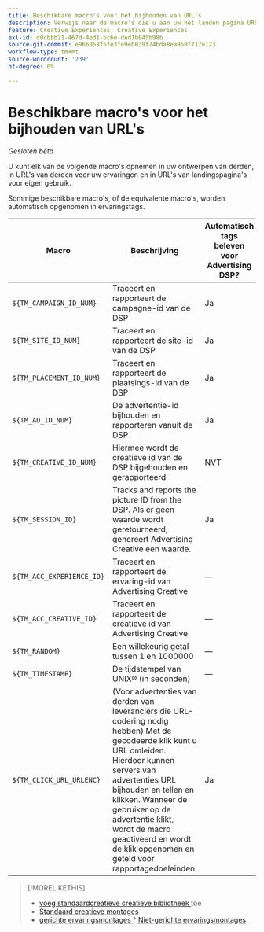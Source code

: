 ```yaml
---
title: Beschikbare macro's voor het bijhouden van URL's
description: Verwijs naar de macro's die u aan uw het landen pagina URLs, het volgen URLs, en derdecreatieven kunt toevoegen.
feature: Creative Experiences, Creative Experiences
exl-id: d0cbbb21-467d-4ed1-bc6e-ded1b045b98b
source-git-commit: e966058f5fe3fe9eb039f74bda8ea950f717e123
workflow-type: tm+mt
source-wordcount: '239'
ht-degree: 0%

---
```


# Beschikbare macro&#39;s voor het bijhouden van URL&#39;s

*Gesloten bèta*

<!-- More feature metadata???  -->

U kunt elk van de volgende macro&#39;s opnemen in uw ontwerpen van derden, in URL&#39;s van derden voor uw ervaringen en in URL&#39;s van landingspagina&#39;s voor eigen gebruik.

Sommige beschikbare macro&#39;s, of de equivalente macro&#39;s, worden automatisch opgenomen in ervaringstags.

<!-- Later: 

| Macro | Description | Automatically in experience tags for Advertising DSP? | Automatically in experience tags for [!DNL Google Campaign Manager 360]? |
| --- | --- | --- | --- |
| `${TM_CAMPAIGN_ID_NUM}` | Tracks and reports the campaign ID from the DSP | Yes | No, but tags include the equivalent [!DNL Google Campaign Manager 360] macro `%ebuy!` |
| `${TM_SITE_ID_NUM}` | Tracks and reports the site ID from the DSP | Yes | No, but tags include the equivalent [!DNL Google Campaign Manager 360] macro `%esid!` |
| `${TM_PLACEMENT_ID_NUM}` | Tracks and reports the placement ID from the DSP | Yes | No, but tags include the equivalent [!DNL Google Campaign Manager 360] macro `%epid!` |
| `${TM_AD_ID_NUM}` | Tracks and reports the ad ID from the DSP | Yes | No, but tags include the equivalent [!DNL Google Campaign Manager 360] macro `%eaid!` |
| `${TM_CREATIVE_ID_NUM}` | Tracks and reports the creative ID from the DSP | N/A | No, but tags include the equivalent [!DNL Google Campaign Manager 360] macro `%ecid!` |
| `${TM_SESSION_ID}` | Tracks and reports the impression ID from the DSP. If a value isn't returned, Advertising Creative generates one. | Yes | &mdash; |
| `${TM_ACC_EXPERIENCE_ID}` | Tracks and reports the Advertising Creative experience ID | &mdash; | &mdash; |
| `${TM_ACC_CREATIVE_ID}` | Tracks and reports the Advertising Creative creative ID | &mdash; | &mdash; |
| `${TM_RANDOM}` | A random number between 1 and 1000000 | &mdash; | &mdash; |
| `${TM_TIMESTAMP}` | The Unix Timestamp (in seconds) | &mdash; | &mdash; |
| `${TM_CLICK_URL_URLENC}` | (For third-party ads from vendors who require URL encoding) The encoded click redirect URL, which enables ad servers to track and count ad clicks. When the ad is served and the user clicks on it, the macro is activated, and the click is recorded and counted for reporting purposes. | Yes | &mdash; |

-->

| Macro | Beschrijving | Automatisch tags beleven voor Advertising DSP? |
| --- | --- | --- |
| `${TM_CAMPAIGN_ID_NUM}` | Traceert en rapporteert de campagne-id van de DSP | Ja |
| `${TM_SITE_ID_NUM}` | Traceert en rapporteert de site-id van de DSP | Ja |
| `${TM_PLACEMENT_ID_NUM}` | Traceert en rapporteert de plaatsings-id van de DSP | Ja |
| `${TM_AD_ID_NUM}` | De advertentie-id bijhouden en rapporteren vanuit de DSP | Ja |
| `${TM_CREATIVE_ID_NUM}` | Hiermee wordt de creatieve id van de DSP bijgehouden en gerapporteerd | NVT |
| `${TM_SESSION_ID}` | Tracks and reports the picture ID from the DSP. Als er geen waarde wordt geretourneerd, genereert Advertising Creative een waarde. | Ja |
| `${TM_ACC_EXPERIENCE_ID}` | Traceert en rapporteert de ervaring-id van Advertising Creative | — |
| `${TM_ACC_CREATIVE_ID}` | Traceert en rapporteert de creatieve id van Advertising Creative | — |
| `${TM_RANDOM}` | Een willekeurig getal tussen 1 en 1000000 | — |
| `${TM_TIMESTAMP}` | De tijdstempel van UNIX® (in seconden) | — |
| `${TM_CLICK_URL_URLENC}` | (Voor advertenties van derden van leveranciers die URL-codering nodig hebben) Met de gecodeerde klik kunt u URL omleiden. Hierdoor kunnen servers van advertenties URL bijhouden en tellen en klikken. Wanneer de gebruiker op de advertentie klikt, wordt de macro geactiveerd en wordt de klik opgenomen en geteld voor rapportagedoeleinden. | Ja |

>[!MORELIKETHIS]
>
>* [ voeg standaardcreatieve creatieve bibliotheek ](/help/creative/creative-libraries/creative-add-standard.md#creative-add-third-party) toe
>* [ Standaard creatieve montages ](/help/creative/creative-libraries/creative-settings-standard.md#creative-settings-third-party)
>* [ gerichte ervaringsmontages ](/help/creative/experiences/experience-settings-targeting.md)
>*[ Niet-gerichte ervaringsmontages ](/help/creative/experiences/experience-settings-no-targeting.md)
